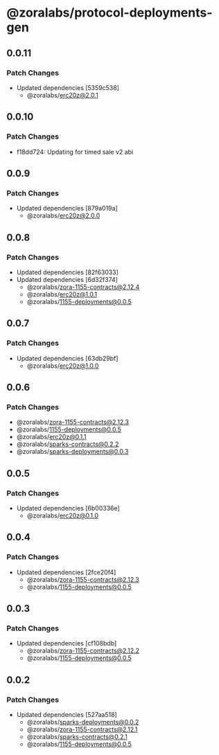 # @zoralabs/protocol-deployments-gen

## 0.0.11

### Patch Changes

- Updated dependencies [5359c538]
  - @zoralabs/erc20z@2.0.1

## 0.0.10

### Patch Changes

- f18dd724: Updating for timed sale v2 abi

## 0.0.9

### Patch Changes

- Updated dependencies [879a019a]
  - @zoralabs/erc20z@2.0.0

## 0.0.8

### Patch Changes

- Updated dependencies [82f63033]
- Updated dependencies [6d32f374]
  - @zoralabs/zora-1155-contracts@2.12.4
  - @zoralabs/erc20z@1.0.1
  - @zoralabs/1155-deployments@0.0.5

## 0.0.7

### Patch Changes

- Updated dependencies [63db29bf]
  - @zoralabs/erc20z@1.0.0

## 0.0.6

### Patch Changes

- @zoralabs/zora-1155-contracts@2.12.3
- @zoralabs/1155-deployments@0.0.5
- @zoralabs/erc20z@0.1.1
- @zoralabs/sparks-contracts@0.2.2
- @zoralabs/sparks-deployments@0.0.3

## 0.0.5

### Patch Changes

- Updated dependencies [6b00336e]
  - @zoralabs/erc20z@0.1.0

## 0.0.4

### Patch Changes

- Updated dependencies [2fce20f4]
  - @zoralabs/zora-1155-contracts@2.12.3
  - @zoralabs/1155-deployments@0.0.5

## 0.0.3

### Patch Changes

- Updated dependencies [cf108bdb]
  - @zoralabs/zora-1155-contracts@2.12.2
  - @zoralabs/1155-deployments@0.0.5

## 0.0.2

### Patch Changes

- Updated dependencies [527aa518]
  - @zoralabs/sparks-deployments@0.0.2
  - @zoralabs/zora-1155-contracts@2.12.1
  - @zoralabs/sparks-contracts@0.2.1
  - @zoralabs/1155-deployments@0.0.5
